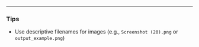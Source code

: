 ---

### **Tips**
- Use descriptive filenames for images (e.g., `Screenshot (20).png` or `output_example.png`)
